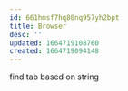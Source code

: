 ```yaml
---
id: 661hmsf7hq80nq957yh2bpt
title: Browser
desc: ''
updated: 1664719108760
created: 1664719094148
---
```


find tab based on string